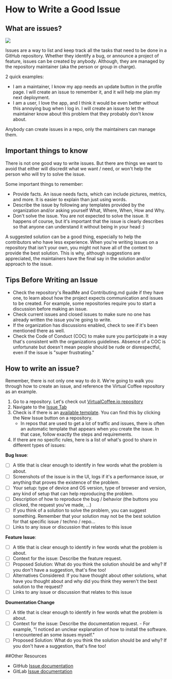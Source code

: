 # How to Write a Good Issue

## What are issues?
![](https://media.giphy.com/media/l0Hlxr9SGCcw4wHS0/giphy.gif?cid=ecf05e479vadpfiew88x5p9xexl54sgthscqw7c1ejf47hvb&rid=giphy.gif&ct=g)

Issues are a way to list and keep track all the tasks that need to be done in a GitHub repository.
Whether they identify a bug, or announce a project of feature, issues can be created by anybody. 
Although, they are managed by the repository maintainer (aka the person or group in charge).

2 quick examples:
- I am a maintainer, I know my app needs an update button in the profile page. I will
create an issue to remember it, and it will help me plan my next deployment.
- I am a user, I love the app, and I think it would be even better without this annoying 
bug when I log in. I will create an issue to let the maintainer know about this problem that
they probably don't know about.

Anybody can create issues in a repo, only the maintainers can manage them.

## Important things to know
There is not one good way to write issues. But there are things we want to avoid that
either will discredit what we want / need, or won't help the person who will try to solve the 
issue.

Some important things to remember:
- Provide facts. An issue needs facts, which can include pictures, metrics, and more. It is easier to explain than just using
words.
- Describe the issue by following any templates provided by the organization and/or asking yourself What, Where, When, How and Why.
- Don't solve the issue. You are not expected to solve the issue. It happens of course, but it's important that the issue is clearly describes so that anyone can understand it without being in your head :)

A suggested solution can be a good thing, especially to help the contributors who have less
experience. When you're writing issues on a repository that isn't your own, you might not have all of the context to provide the best solution. This is why, although suggestions are appreciated, the maintainers have the final say in the solution and/or approach to the issue.

## Tips Before Writing an Issue
- Check the repository's ReadMe and Contributing.md guide if they have one, to learn about how the project expects communication and issues to be created. For example, some repositories require you to start a discussion before making an issue.
- Check current issues and closed issues to make sure no one has already written the issue you're going to write.
- If the organization has discussions enabled, check to see if it's been mentioned there as well.
- Check the Code of Conduct (COC) to make sure you participate in a way that's consistent with the organizations guidelines. Absence of a COC is unfortunate but doesn't mean people should be rude or disrespectful, even if the issue is "super frustrating."

## How to write an issue?
Remember, there is not only one way to do it. We're going to walk you through how to create an issue, and reference the Virtual Coffee repository as an example.

1. Go to a repository. Let's check out [VirtualCoffee.io repository](https://github.com/Virtual-Coffee/virtualcoffee.io/)
2. Navigate to the [Issue Tab](https://github.com/Virtual-Coffee/virtualcoffee.io/issues/)
3. Check is if there is an [available template](https://github.com/Virtual-Coffee/virtualcoffee.io/issues/new/choose). You can find this by clicking the New Issue button on a repository. 
      - In repos that are used to get a lot of traffic and issues, there is often an automatic template that 
        appears when you create the issue. In that case, follow exactly the steps and requirements.
4. If there are no specific rules, here is a list of what's good to share in different types of issues:

**Bug Issue**:
- [ ] A title that is clear enough to identify in few words what the problem is about.
- [ ] Screenshots of the issue is in the UI, logs if it's a performance issue, or anything that proves
      the existence of the problem.
- [ ] Your setup: type of device and OS version, type of browser and version, any kind of setup
      that can help reproducing the problem.
- [ ] Description of how to reproduce the bug / behavior (the buttons you clicked, the request you've 
     made, ...)
- [ ] If you think of a solution to solve the problem, you can suggest something. Remember that your 
 solution may not be the best solution for that specific issue / techno / repo...
- [ ] Links to any issue or discussion that relates to this issue

**Feature Issue**:
- [ ] A title that is clear enough to identify in few words what the problem is about.
- [ ] Context for the issue: Describe the feature request.
- [ ] Proposed Solution: What do you think the solution should be and why? If you don't have a suggestion, that's fine too!
- [ ] Alternatives Considered: If you have thought about other solutions, what have you thought about and why did you think they weren't the best solution to the request? 
- [ ] Links to any issue or discussion that relates to this issue

**Doumentation Change**
- [ ] A title that is clear enough to identify in few words what the problem is about.
- [ ] Context for the issue: Describe the documentation request.
          - For example, "I noticed an unclear explanation of how to install the software. I encountered an some issues myself."
- [ ] Proposed Solution: What do you think the solution should be and why? If you don't have a suggestion, that's fine too!

##Other Resources
- GitHub [Issue documentation](https://docs.github.com/en/issues/tracking-your-work-with-issues/creating-an-issue)
- GitLab [Issue documentation](https://docs.gitlab.com/ee/user/project/issues/)
